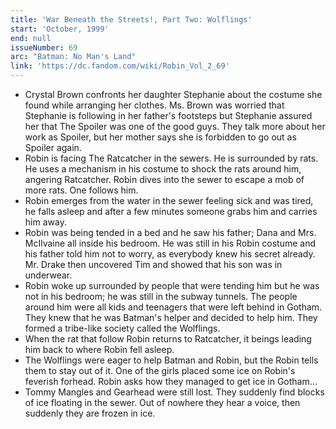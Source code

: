 ```yaml
---
title: 'War Beneath the Streets!, Part Two: Wolflings'
start: 'October, 1999'
end: null
issueNumber: 69
arc: "Batman: No Man's Land"
link: 'https://dc.fandom.com/wiki/Robin_Vol_2_69'
---
```


- Crystal Brown confronts her daughter Stephanie about the costume she found while arranging her clothes. Ms. Brown was worried that Stephanie is following in her father's footsteps but Stephanie assured her that The Spoiler was one of the good guys. They talk more about her work as Spoiler, but her mother says she is forbidden to go out as Spoiler again.
- Robin is facing The Ratcatcher in the sewers. He is surrounded by rats. He uses a mechanism in his costume to shock the rats around him, angering Ratcatcher. Robin dives into the sewer to escape a mob of more rats. One follows him.
- Robin emerges from the water in the sewer feeling sick and was tired, he falls asleep and after a few minutes someone grabs him and carries him away.
- Robin was being tended in a bed and he saw his father; Dana and Mrs. McIlvaine all inside his bedroom. He was still in his Robin costume and his father told him not to worry, as everybody knew his secret already. Mr. Drake then uncovered Tim and showed that his son was in underwear.
- Robin woke up surrounded by people that were tending him but he was not in his bedroom; he was still in the subway tunnels. The people around him were all kids and teenagers that were left behind in Gotham. They knew that he was Batman's helper and decided to help him. They formed a tribe-like society called the Wolflings.
- When the rat that follow Robin returns to Ratcatcher, it beings leading him back to where Robin fell asleep.
- The Wolflings were eager to help Batman and Robin, but the Robin tells them to stay out of it. One of the girls placed some ice on Robin's feverish forhead. Robin asks how they managed to get ice in Gotham...
- Tommy Mangles and Gearhead were still lost. They suddenly find blocks of ice floating in the sewer. Out of nowhere they hear a voice, then suddenly they are frozen in ice.
